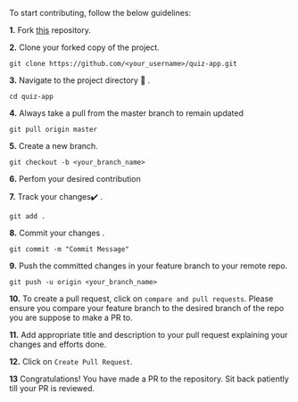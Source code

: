 To start contributing, follow the below guidelines:

**1.** Fork [this](https://github.com/AakifAsharKhan/quiz-app/) repository.

**2.** Clone your forked copy of the project.

```
git clone https://github.com/<your_username>/quiz-app.git
```

**3.** Navigate to the project directory :file_folder: .

```
cd quiz-app
```

**4.** Always take a pull from the master branch to remain updated

```
git pull origin master
```

**5.** Create a new branch.

```
git checkout -b <your_branch_name>
```

**6.** Perfom your desired contribution

**7.** Track your changes:heavy_check_mark: .

```
git add .
```

**8.** Commit your changes .

```
git commit -m "Commit Message"
```

**9.** Push the committed changes in your feature branch to your remote repo.

```
git push -u origin <your_branch_name>
```

**10.** To create a pull request, click on `compare and pull requests`. Please ensure you compare your feature branch to the desired branch of the repo you are suppose to make a PR to.

**11.** Add appropriate title and description to your pull request explaining your changes and efforts done.

**12.** Click on `Create Pull Request`.

**13** Congratulations! You have made a PR to the repository. Sit back patiently till your PR is reviewed.
